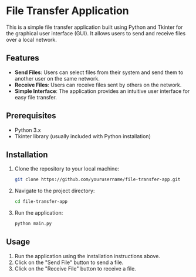 # File Transfer Application

This is a simple file transfer application built using Python and Tkinter for the graphical user interface (GUI). It allows users to send and receive files over a local network.

## Features

- **Send Files**: Users can select files from their system and send them to another user on the same network.
- **Receive Files**: Users can receive files sent by others on the network.
- **Simple Interface**: The application provides an intuitive user interface for easy file transfer.

## Prerequisites

- Python 3.x
- Tkinter library (usually included with Python installation)

## Installation

1. Clone the repository to your local machine:

    ```bash
    git clone https://github.com/yourusername/file-transfer-app.git
    ```

2. Navigate to the project directory:

    ```bash
    cd file-transfer-app
    ```

3. Run the application:

    ```bash
    python main.py
    ```

## Usage

1. Run the application using the installation instructions above.
2. Click on the "Send File" button to send a file.
3. Click on the "Receive File" button to receive a file.



